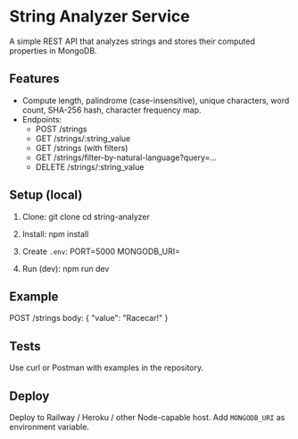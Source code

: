 # String Analyzer Service

A simple REST API that analyzes strings and stores their computed properties in MongoDB.

## Features

- Compute length, palindrome (case-insensitive), unique characters, word count, SHA-256 hash, character frequency map.
- Endpoints:
  - POST /strings
  - GET /strings/:string_value
  - GET /strings (with filters)
  - GET /strings/filter-by-natural-language?query=...
  - DELETE /strings/:string_value

## Setup (local)

1. Clone:
   git clone <your-repo-url>
   cd string-analyzer

2. Install:
   npm install

3. Create `.env`:
   PORT=5000
   MONGODB_URI=<your-mongo-uri>

4. Run (dev):
   npm run dev

## Example

POST /strings body: { "value": "Racecar!" }

## Tests

Use curl or Postman with examples in the repository.

## Deploy

Deploy to Railway / Heroku / other Node-capable host. Add `MONGODB_URI` as environment variable.

